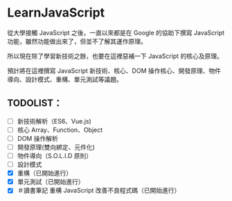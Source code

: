 # LearnJavaScript

從大學接觸 JavaScript 之後，一直以來都是在 Google 的協助下撰寫 JavaScript 功能，雖然功能做出來了，但並不了解其運作原理。

所以現在除了學習新技術之餘，也要在這裡惡補一下 JavaScript 的核心及原理。

預計將在這裡撰寫 JavaScript 新技術、核心、DOM 操作核心、開發原理、物件導向、設計模式、重構、單元測試等議題。

## TODOLIST：

- [ ] 新技術解析（ES6、Vue.js)
- [ ] 核心 Array、Function、Object
- [ ] DOM 操作解析
- [ ] 開發原理(雙向綁定、元件化)
- [ ] 物件導向（S.O.L.I.D 原則）
- [ ] 設計模式
- [x] 重構（已開始進行）
- [x] 單元測試（已開始進行）
- [x] ＃讀書筆記 重構 JavaScript 改善不良程式碼（已開始進行）
